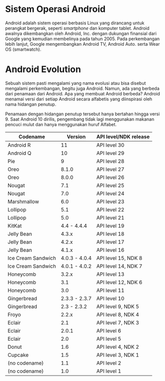# Sistem Operasi Android

Android adalah sistem operasi berbasis Linux yang dirancang untuk perangkat bergerak, seperti _smartphone_ dan komputer tablet. Android awalnya dikembangkan oleh Android, Inc. dengan dukungan finansial dari Google yang kemudian membelinya pada tahun 2005. Pada perkembangan lebih lanjut, Google mengembangkan Android TV, Android Auto. serta Wear OS (smartwatch).

# Android Evolution

Sebuah sistem pasti mengalami yang nama evolusi atau bisa disebut mengalami perkembangan, begitu juga Android. Namun, ada yang berbeda dari penamaan dari Android. Apa yang membuat Android berbeda? Android menamai versi dari setiap Android secara alfabetis yang diinspirasi oleh nama hidangan penutup. 

Penamaan dengan hidangan penutup tersebut hanya bertahan hingga versi 9. Saat Android 10 dirilis, pengembang tidak lagi menggunakan makanan pencuci mulut dan hanya menggunakan huruf Alfabet.

| Codename           | Version       | API level/NDK release |
| ---                | ---           | ---                   |
| Android R          | 11            | API level 30          |
| Android Q          | 10            | API level 29          |
| Pie                | 9             | API level 28          |
| Oreo               | 8.1.0         | API level 27          |
| Oreo               | 8.0.0         | API level 26          |
| Nougat             | 7.1           | API level 25          |
| Nougat             | 7.0           | API level 24          |
| Marshmallow        | 6.0           | API level 23          |
| Lollipop           | 5.1           | API level 22          |
| Lollipop           | 5.0           | API level 21          |
| KitKat             | 4.4 - 4.4.4   | API level 19          |
| Jelly Bean         | 4.3.x         | API level 18          |
| Jelly Bean         | 4.2.x         | API level 17          |
| Jelly Bean         | 4.1.x         | API level 16          |
| Ice Cream Sandwich | 4.0.3 - 4.0.4 | API level 15, NDK 8   |
| Ice Cream Sandwich | 4.0.1 - 4.0.2 | API level 14, NDK 7   |
| Honeycomb          | 3.2.x         | API level 13          |
| Honeycomb          | 3.1           | API level 12, NDK 6   |
| Honeycomb          | 3.0           | API level 11          |
| Gingerbread        | 2.3.3 - 2.3.7 | API level 10          |
| Gingerbread        | 2.3 - 2.3.2   | API level 9, NDK 5    |
| Froyo              | 2.2.x         | API level 8, NDK 4    |
| Eclair             | 2.1           | API level 7, NDK 3    |
| Eclair             | 2.0.1         | API level 6           |
| Eclair             | 2.0           | API level 5           |
| Donut              | 1.6           | API level 4, NDK 2    |
| Cupcake            | 1.5           | API level 3, NDK 1    |
| (no codename)      | 1.1           | API level 2           |
| (no codename)      | 1.0           | API level 1           |
